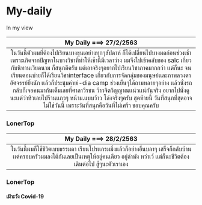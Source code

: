 # My-daily
In my view

|My Daily ===> 27/2/2563|
|:-------:|
|ในวันนี้ตัวผมที่ต้องไปเรียนบางขุนเอย่างทุกๆสัปดาห์ ก็ได้เปลี่ยนไปบางมดก่อนช่วงเช้า เพราะเกิดจากปัญหาในบางวิชาที่ทำให้เช้านี้มีเวลาว่าง ผมจึงไปเข้าคลับของ salc เกี่ยวกับนิทานเวียดนาม ก็สนุกดีครับ แต่เอาจริงๆอยากไปเรียนวิชาภาคมากกว่า เเต่ก็นะ จนเรียนตอนบ่ายก็ได้เรียนวิชาinterface เกี่ยวกับการจัดกลุ่มของมนุษย์เเละภาพลวงตา อัศจรรย์ยิ่งนัก เเล้วก็ประชุมค่ายi-dia camp ช่วงเย็นๆได้ถามหลายๆอย่าง เเล้วนั่งรถกลับก็เจอคนมากันเต็มเลยที่ศาลาวีรชน ว้าวจิตวิญญาณเเน่วเเน่กันจริง อยากไปนั่งดูนะเเต่ว่าหิวเลยไปร้านเเถวๆ หน้าม.แบบว้าว โล่งจริงๆครับ สุดท้ายนี้ วันที่สนุกที่สุดอาจไม่ใช่วันนี้ เพราะวันที่สนุกคือวันที่ไม่เศร้า ขอบคุณครับ|
### LonerTop  

|My Daily ===> 28/2/2563|
|:---:|
|ในวันนี้ผมก็ใช้ชีวิตเบบธรรมดา เรียนโปรเเกรมมิ่งแล้วก็อย่างอื่นบลาๆ เสร็จก็กลับบ้านเเต่ครอบครัวผมลงใต้กันเลยเป็นเหตุให้อยู่คนเดียว อยู่ลำพัง หว่าเว้ เเต่ก็นะชีวิตต้องเดินต่อไป สู้ๆนะตัวเราเอง|
### LonerTop
#### เฝ้าะวัง Covid-19
